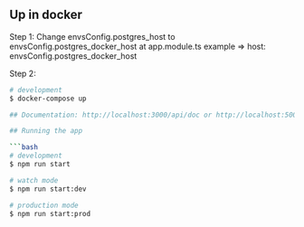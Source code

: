 ## Up in docker

Step 1:
Change envsConfig.postgres_host to envsConfig.postgres_docker_host at app.module.ts
example => host: envsConfig.postgres_docker_host

Step 2:

````bash
# development
$ docker-compose up

## Documentation: http://localhost:3000/api/doc or http://localhost:5000/api/doc in docker

## Running the app

```bash
# development
$ npm run start

# watch mode
$ npm run start:dev

# production mode
$ npm run start:prod
````
